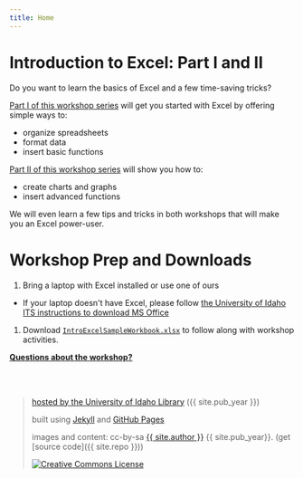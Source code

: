 ```yaml
---
title: Home
---
```

# Introduction to Excel: Part I and II

Do you want to learn the basics of Excel and a few time-saving tricks? 

<a href="https://jylisadoney.github.io/intro-excel-1/" target="_blank">Part I of this workshop series</a> will get you started with Excel by offering simple ways to:
- organize spreadsheets
- format data
- insert basic functions

<a href="https://jylisadoney.github.io/intro-excel-2/" target="_blank">Part II of this workshop series</a> will show you how to:
- create charts and graphs
- insert advanced functions

We will even learn a few tips and tricks in both workshops that will make you an Excel power-user.

# Workshop Prep and Downloads 

1. Bring a laptop with Excel installed or use one of ours
  * If your laptop doesn't have Excel, please follow <a href="https://www.uidaho.edu/infrastructure/its/self-help/ms-office?" target="_blank">the University of Idaho ITS instructions to download MS Office</a>
1. Download <a href="images/IntroExcelSampleWorkbook.xlsx" target="_blank">`IntroExcelSampleWorkbook.xlsx`</a> to follow along with workshop activities.

<a href="https://vivo.nkn.uidaho.edu/vivo/display/n104190" target="_blank">**Questions about the workshop?** 

<br><br>
> hosted by the <a href="https://www.lib.uidaho.edu/" target="_blank">University of Idaho Library</a> ({{ site.pub_year }})
>
> built using [Jekyll](https://jekyllrb.com/) and [GitHub Pages](https://pages.github.com/)
>
> images and content: cc-by-sa <a href="https://github.com/{{ site.github_username }}">{{ site.author }}</a> {{ site.pub_year}}. (get [source code]({{ site.repo }}))
>
> <a href="http://creativecommons.org/licenses/by-sa/4.0/" rel="license"><img style="border-width: 0;" src="https://i.creativecommons.org/l/by-sa/4.0/88x31.png" alt="Creative Commons License" /></a>
